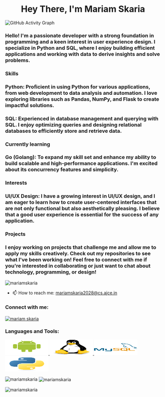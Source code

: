 <h1 align="center">Hey There, I'm Mariam Skaria</h1>
<img src="https://github-readme-activity-graph.vercel.app/graph?username=MariamSkaria&theme=github-compact&height=300" alt="GitHub Activity Graph">
<h3 align="left">Hello! I'm a passionate developer with a strong foundation in programming and a keen interest in user experience design. I specialize in Python and SQL, where I enjoy building efficient applications and working with data to derive insights and solve problems. 
<h3 align="left">Skills </h3>
<h3 align="left">Python: Proficient in using Python for various applications, from web development to data analysis and automation. I love exploring libraries such as Pandas, NumPy, and Flask to create impactful solutions. </h3>
<h3 align="left">SQL: Experienced in database management and querying with SQL. I enjoy optimizing queries and designing relational databases to efficiently store and retrieve data. </h3>

<h3 align="left">Currently learning </h3>
<h3 align="left">Go (Golang): To expand my skill set and enhance my ability to build scalable and high-performance applications. I'm excited about its concurrency features and simplicity. </h3>

<h3 align="left">Interests</h3>
<h3 align="left">UI/UX Design: I have a growing interest in UI/UX design, and I am eager to learn how to create user-centered interfaces that are not only functional but also aesthetically pleasing. I believe that a good user experience is essential for the success of any application.</h3> 

<h3 align="left">Projects</h3>
<h3 align="left">I enjoy working on projects that challenge me and allow me to apply my skills creatively. Check out my repositories to see what I've been working on! Feel free to connect with me if you're interested in collaborating or just want to chat about technology, programming, or design!</h3>

<p align="left"> <img src="https://komarev.com/ghpvc/?username=mariamskaria&label=Profile%20views&color=0e75b6&style=flat" alt="mariamskaria" /> </p>

- 📫 How to reach me: mariamskaria2028@cs.ajce.in

<h3 align="left">Connect with me:</h3>
<p align="left">
<a href="https://linkedin.com/in/mariam skaria" target="blank"><img align="center" src="https://raw.githubusercontent.com/rahuldkjain/github-profile-readme-generator/master/src/images/icons/Social/linked-in-alt.svg" alt="mariam skaria" height="50" width="140" /></a>
</p>

<h3 align="left">Languages and Tools:</h3>
<p align="left"> <a href="https://developer.android.com" target="_blank" rel="noreferrer"> <img src="https://raw.githubusercontent.com/devicons/devicon/master/icons/android/android-original-wordmark.svg" alt="android" width="140" height="50"/> </a> <a href="https://www.linux.org/" target="_blank" rel="noreferrer"> <img src="https://raw.githubusercontent.com/devicons/devicon/master/icons/linux/linux-original.svg" alt="linux" width="140" height="50"/> </a> <a href="https://www.mysql.com/" target="_blank" rel="noreferrer"> <img src="https://raw.githubusercontent.com/devicons/devicon/master/icons/mysql/mysql-original-wordmark.svg" alt="mysql" width="140" height="50"/> </a> <a href="https://www.python.org" target="_blank" rel="noreferrer"> <img src="https://raw.githubusercontent.com/devicons/devicon/master/icons/python/python-original.svg" alt="python" width="140" height="50"/> </a> </p>

<p><img align="left" src="https://github-readme-stats.vercel.app/api/top-langs?username=mariamskaria&show_icons=true&locale=en&layout=compact" alt="mariamskaria" /></p>

<p>&nbsp;<img align="center" src="https://github-readme-stats.vercel.app/api?username=mariamskaria&show_icons=true&locale=en" alt="mariamskaria" /></p>

<p><img align="center" src="https://github-readme-streak-stats.herokuapp.com/?user=mariamskaria&" alt="mariamskaria" /></p>
